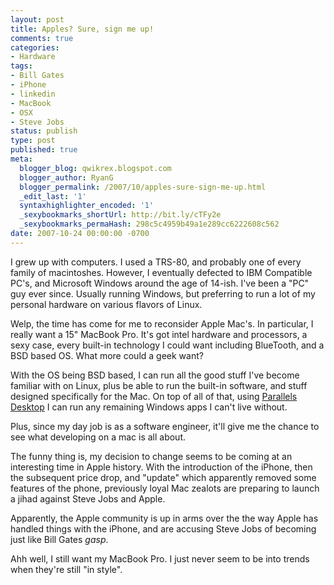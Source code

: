 ```yaml
---
layout: post
title: Apples? Sure, sign me up!
comments: true
categories:
- Hardware
tags:
- Bill Gates
- iPhone
- linkedin
- MacBook
- OSX
- Steve Jobs
status: publish
type: post
published: true
meta:
  blogger_blog: qwikrex.blogspot.com
  blogger_author: RyanG
  blogger_permalink: /2007/10/apples-sure-sign-me-up.html
  _edit_last: '1'
  syntaxhighlighter_encoded: '1'
  _sexybookmarks_shortUrl: http://bit.ly/cTFy2e
  _sexybookmarks_permaHash: 298c5c4959b49a1e289cc6222608c562
date: 2007-10-24 00:00:00 -0700
---
```

I grew up with computers.  I used a TRS-80, and probably one of every family of macintoshes.  However, I eventually defected to IBM Compatible PC's, and Microsoft Windows around the age of 14-ish.  I've been a "PC" guy ever since.  Usually running Windows, but preferring to run a lot of my personal hardware on various flavors of Linux.

Welp, the time has come for me to reconsider Apple Mac's.  In particular, I really want a 15" MacBook Pro.  It's got intel hardware and processors, a sexy case, every built-in technology I could want including BlueTooth, and a BSD based OS.  What more could a geek want?

With the OS being BSD based, I can run all the good stuff I've become familiar with on Linux, plus be able to run the built-in software, and stuff designed specifically for the Mac.  On top of all of that, using <a href="http://www.parallels.com/en/products/desktop/">Parallels Desktop</a> I can run any remaining Windows apps I can't live without.

Plus, since my day job is as a software engineer, it'll give me the chance to see what developing on a mac is all about.

The funny thing is, my decision to change seems to be coming at an interesting time in Apple history.  With the introduction of the iPhone, then the subsequent price drop, and "update" which apparently removed some features of the phone, previously loyal Mac zealots are preparing to launch a jihad against Steve Jobs and Apple.

Apparently, the Apple community is up in arms over the the way Apple has handled things with the iPhone, and are accusing Steve Jobs of becoming just like Bill Gates *gasp*.

Ahh well, I still want my MacBook Pro.  I just never seem to be into trends when they're still "in style".
